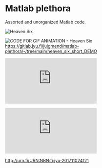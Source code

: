 # Matlab plethora

Assorted and unorganized Matlab code.

![Heaven Six](https://gitlab.jyu.fi/juigmend/matlab-plethora/-/raw/main/heaven_six_short_DEMO/Juan_huhtikuuta_2018_heaven_six_mocap.gif)

![CODE FOR GIF ANIMATION - Heaven Six](https://gitlab.jyu.fi/juigmend/matlab-plethora/-/tree/main/heaven_six_short_DEMO)
https://gitlab.jyu.fi/juigmend/matlab-plethora/-/tree/main/heaven_six_short_DEMO

![DOWNLOAD POSTER - Segmentation of Bodily Gestures Induced by Music](http://users.jyu.fi/~juigmend/didactic/Mendoza_Thompson_2017_POSTER.pdf)


![Mendoza Garay, J. I., & Thompson, M. (2017). Modelling Perceived Segmentation of Bodily Gestures Induced by Music. In E. V. Dyck (Ed.), ESCOM 2017 : Conference proceedings of the 25th Anniversary Edition of the European Society for the Cognitive Sciences of Music (ESCOM). Expressive Interaction with Music (pp. 128-133). Ghent ](https://jyx.jyu.fi/bitstream/handle/123456789/55782/mendozaetal.pdf?sequence=1&isAllowed=y)

http://urn.fi/URN:NBN:fi:jyu-201711024121



